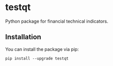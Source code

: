 # testqt

Python package for financial technical indicators.

## Installation

You can install the package via pip:
```
pip install --upgrade testqt
```

